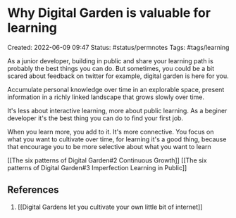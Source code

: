 # Why Digital Garden is valuable for learning
Created: 2022-06-09 09:47
Status: #status/permnotes 
Tags: #tags/learning 

As a junior developer, building in public and share your learning path is probably the best things you can do. But sometimes, you could be a bit scared about feedback on twitter for example, digital garden is here for you.

Accumulate personal knowledge over time in an explorable space, present information in a richly linked landscape that grows slowly over time.

It's less about interactive learning, more about public learning. 
As a beginer developer it's the best thing you can do to find your first job.

When you learn more, you add to it. It's more connective.
You focus on what you want to cultivate over time, for learning it's a good thing, because that encourage you to be more selective about what you want to learn

[[The six patterns of Digital Garden#2 Continuous Growth]]
[[The six patterns of Digital Garden#3 Imperfection Learning in Public]]

## References
1. [[Digital Gardens let you cultivate your own little bit of internet]]